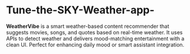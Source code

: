 # Tune-the-SKY-Weather-app-
**WeatherVibe** is a smart weather-based content recommender that suggests movies, songs, and quotes based on real-time weather. It uses APIs to detect weather and delivers mood-matching entertainment with a clean UI. Perfect for enhancing daily mood or smart assistant integration.
